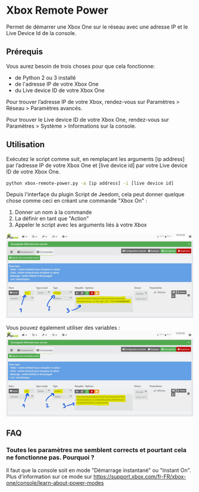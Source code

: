 # Xbox Remote Power

Permet de démarrer une Xbox One sur le réseau avec une adresse IP et le Live Device Id de la console.

## Prérequis

Vous aurez besoin de trois choses pour que cela fonctionne:

- de Python 2 ou 3 installé
- de l'adresse IP de votre Xbox One
- du Live device ID de votre Xbox One

Pour trouver l’adresse IP de votre Xbox, rendez-vous sur Paramètres > Réseau > Paramètres avancés.

Pour trouver le Live device ID de votre Xbox One, rendez-vous sur Paramètres > Système > Informations sur la console.

## Utilisation

Exécutez le script comme suit, en remplaçant les arguments [ip address] par l’adresse IP de votre Xbox One et [live device id] par votre Live device ID de votre Xbox One.

```bash
python xbox-remote-power.py -a [ip address] -i [live device id]
```

Depuis l'interfaçe du plugin Script de Jeedom, cela peut donner quelque chose comme ceci en créant une commande "Xbox On" :

1. Donner un nom à la commande
2. La définir en tant que "Action"
3. Appeler le script avec les arguments liés à votre Xbox

![Xbox On command in Jeedom](../images/XboxOnCmd.png)

Vous pouvez également utiliser des variables :
![Xbox On command with variables in Jeedom](../images/XboxOnCmd_with_variables.png)

## FAQ

### Toutes les paramètres me semblent corrects et pourtant cela ne fonctionne pas. Pourquoi ?

Il faut que la console soit en mode "Démarrage instantané" ou "Instant On". Plus d'information sur ce mode sur <https://support.xbox.com/fr-FR/xbox-one/console/learn-about-power-modes>
